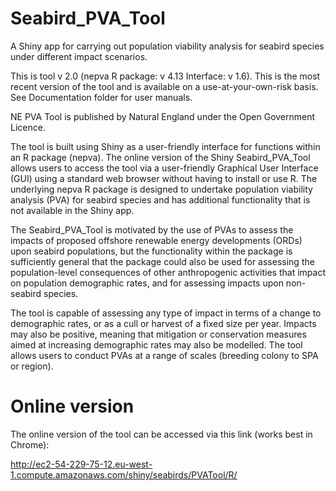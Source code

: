 # Seabird_PVA_Tool
A Shiny app for carrying out population viability analysis for seabird species under different impact scenarios.

This is tool v 2.0 (nepva R package: v 4.13 Interface: v 1.6). This is the most recent version of the tool and is available on a use-at-your-own-risk basis. See Documentation folder for user manuals.

NE PVA Tool is published by Natural England under the Open Government Licence.

The tool is built using Shiny as a user-friendly interface for functions within an R package (nepva). The online version of the Shiny Seabird_PVA_Tool allows users to access the tool via a user-friendly Graphical User Interface (GUI) using a standard web browser without having to install or use R. The underlying nepva R package is designed to undertake population viability analysis (PVA) for seabird species and has additional functionality that is not available in the Shiny app. 

The Seabird_PVA_Tool is motivated by the use of PVAs to assess the impacts of proposed offshore renewable energy developments (ORDs) upon seabird populations, but the functionality within the package is sufficiently general that the package could also be used for assessing the population-level consequences of other anthropogenic activities that impact on population demographic rates, and for assessing impacts upon non-seabird species.

The tool is capable of assessing any type of impact in terms of a change to demographic rates, or as a cull or harvest of a fixed size per year. Impacts may also be positive, meaning that mitigation or conservation measures aimed at increasing demographic rates may also be modelled. The tool allows users to conduct PVAs at a range of scales (breeding colony to SPA or region).

# Online version
The online version of the tool can be accessed via this link (works best in Chrome): 

http://ec2-54-229-75-12.eu-west-1.compute.amazonaws.com/shiny/seabirds/PVATool/R/
